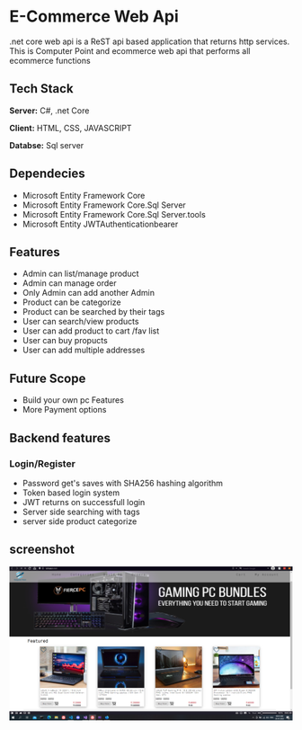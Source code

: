 
# E-Commerce Web Api

.net core web api is a ReST api based application that returns http services. This is Computer Point and ecommerce web api that performs all ecommerce functions

## Tech Stack

**Server:** C#, .net Core

**Client:** HTML, CSS, JAVASCRIPT

**Databse:** Sql server

## Dependecies
- Microsoft Entity Framework Core
- Microsoft Entity Framework Core.Sql Server
- Microsoft Entity Framework Core.Sql Server.tools
- Microsoft Entity JWTAuthenticationbearer

## Features
- Admin can list/manage product
- Admin can manage order
- Only Admin can add another Admin
- Product can be categorize
- Product can be searched by their tags
- User can search/view products
- User can add product to cart /fav list
- User can buy propucts
- User can add multiple addresses

## Future Scope
- Build your own pc Features
- More Payment options


## Backend features

### Login/Register
- Password get's saves with SHA256 hashing algorithm
- Token based login system
- JWT returns on successfull login
- Server side searching with tags
- server side product categorize


## screenshot
![alt text](Images/HomePage.png)




